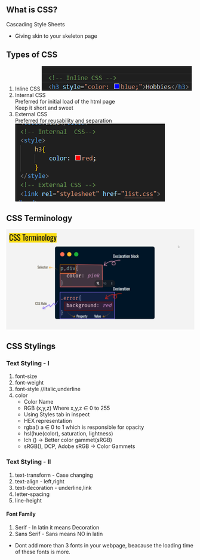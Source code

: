## What is CSS?
Cascading Style Sheets
- Giving skin to your skeleton page

## Types of CSS
1. Inline CSS
![Inline CSS](image.png)
2. Internal CSS  
Preferred for initial load of the html page  
Keep it short and sweet
3. External CSS  
Preferred for reusability and separation  
![Internal & External CSS](image-1.png)

## CSS Terminology
![CSS Terms](image-2.png)

## CSS Stylings
### Text Styling - I  
1. font-size
2. font-weight
3. font-style //Italic,underline 
4. color
    - Color Name
    - RGB (x,y,z) Where x,y,z ∈ 0 to 255
    - Using Styles tab in inspect
    - HEX representation
    - rgba() a ∈ 0 to 1 which is responsible for opacity
    - hsl(hue(color), saturation, lightness)
    - lch () -> Better color gammet(sRGB)
    - sRGB(), DCP, Adobe sRGB -> Color Gammets
### Text Styling - II
1. text-transform - Case changing
2. text-align - left,right
3. text-decoration - underline,link
4. letter-spacing
5. line-height

#### Font Family
1. Serif - In latin it means Decoration
2. Sans Serif - Sans means NO in latin
- Dont add more than 3 fonts in your webpage, beacause the loading time of these fonts is more.
